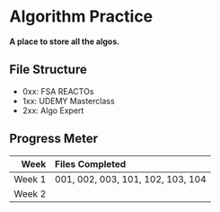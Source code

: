 # Algorithm Practice

**A place to store all the algos.**

## File Structure

- 0xx: FSA REACTOs
- 1xx: UDEMY Masterclass
- 2xx: Algo Expert

## Progress Meter

|   Week | Files Completed                   |
| -----: | :-------------------------------- |
| Week 1 | 001, 002, 003, 101, 102, 103, 104 |
| Week 2 |                                   |
